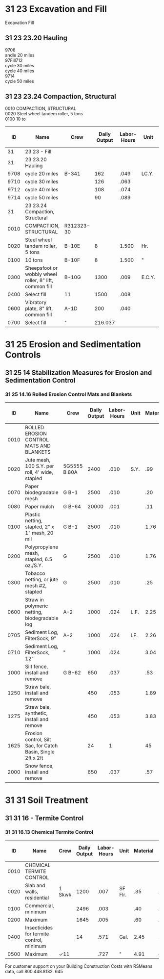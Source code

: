 # 31 23 Excavation and Fill

Excavation Fill

## 31 23 23.20 Hauling

9708  
andle 20 miles  
97Fill712  
cycle 30 miles  
cycle 40 miles  
9714  
cycle 50 miles  

## 31 23 23.24 Compaction, Structural

0010 COMPACTION, STRUCTURAL  
0020 Steel wheel tandem roller, 5 tons  
0100 10 to

| ID   | Name                                                                 | Crew   | Daily Output | Labor-Hours | Unit   | Material | Labor   | Equipment | Total   | Total Incl O&P |
|------|----------------------------------------------------------------------|--------|--------------|-------------|--------|----------|---------|-----------|---------|----------------|
| 31   | 23 23 - Fill                                                         |        |              |             |        |          |         |           |         |                |
| 31   | 23 23.20 Hauling                                                     |        |              |             |        |          |         |           |         |                |
| 9708 | cycle 20 miles                                                       | B-341  | 162          | .049        | LC.Y.  |          | 2.62    | 4.70      | 7.32    | 9.05           |
| 9710 | cycle 30 miles                                                       |        | 126          | .063        |        |          | 3.37    | 6.05      | 9.42    | 11.70          |
| 9712 | cycle 40 miles                                                       |        | 108          | .074        |        |          | 3.931   | 7.05      | 10.98   | 13.60          |
| 9714 | cycle 50 miles                                                       |        | 90           | .089        |        |          | 4.72    | 8.45      | 13.17   | 16.35          |
| 31   | 23 23.24 Compaction, Structural                                      |        |              |             |        |          |         |           |         |                |
| 0010 | COMPACTION, STRUCTURAL                                               | R312323-30 |            |             |        |          |         |           |         |                |
| 0020 | Steel wheel tandem roller, 5 tons                                    | B-10E  | 8            | 1.500       | Hr.    |          | 83      | 33        | 116     | 160            |
| 0100 | 10 tons                                                              | B-10F  | 8            | 1.500       | "      |          | 83      | 42.50     | 125.50  | 171            |
| 0300 | Sheepsfoot or wobbly wheel roller, 8" lift, common fill              | B-10G  | 1300         | .009        | E.C.Y. |          | .51     | .56       | 1.07    | 1.38           |
| 0400 | Select fill                                                          | 11     | 1500         | .008        |        |          | .44     | .49       | .93     | 1.20           |
| 0600 | Vibratory plate, 8" lift, common fill                                | A-1D   | 200          | .040        |        |          | 1.82    | .56       | 2.38    | 3.34           |
| 0700 | Select fill                                                          | "      | 216.037      |             |        |          | 1.69    | .52       | 2.21    | 3.08           |

# 31 25 Erosion and Sedimentation Controls

## 31 25 14 Stabilization Measures for Erosion and Sedimentation Control

### 31 25 14.16 Rolled Erosion Control Mats and Blankets

| ID   | Name                                                                 | Crew   | Daily Output | Labor-Hours | Unit   | Material | Labor   | Equipment | Total   | Total Incl O&P |
|------|----------------------------------------------------------------------|--------|--------------|-------------|--------|----------|---------|-----------|---------|----------------|
| 0010 | ROLLED EROSION CONTROL MATS AND BLANKETS                             |        |              |             |        |          |         |           |         |                |
| 0020 | Jute mesh, 100 S.Y. per roll, 4' wide, stapled                       | 5G5555 B 80A | 2400     | .010        | S.Y.   | .99      | .46     | .16       | 1.61    | 1.94           |
| 0070 | Paper biodegradable mesh                                             | G B-1  | 2500         | .010        |        | .20      | .44     |           | .64     | .88            |
| 0080 | Paper mulch                                                          | G B-64 | 20000        | .001        |        | .11      | .04     | .03       | .18     | .21            |
| 0100 | Plastic netting, stapled, 2" x 1" mesh, 20 mil                       | G B-1  | 2500         | .010        |        | 1.76     | .44     |           | 2.20    | 2.60           |
| 0200 | Polypropylene mesh, stapled, 6.5 oz./S.Y.                            | G      | 2500         | .010        |        | 1.76     | .44     |           | 2.20    | 2.60           |
| 0300 | Tobacco netting, or jute mesh #2, stapled                            | G      | 2500         | .010        |        | .25      | .44     |           | .69     | .94            |
| 0600 | Straw in polymeric netting, biodegradable log                        | A-2    | 1000         | .024        | L.F.   | 2.25     | 1.13    | .34       | 3.72    | 4.54           |
| 0705 | Sediment Log, FilterSock, 9"                                         | A-2    | 1000         | .024        | LF.    | 2.26     | 1.13    | .34       | 3.73    | 4.55           |
| 0710 | Sediment Log, FilterSock, 12"                                        | "      | 1000         | .024        |        | 3.04     | 1.13    | .34       | 4.51    | 5.40           |
| 1000 | Silt fence, install and remove                                       | G B-62 | 650          | .037        |        | .53      | 1.82    | .40       | 2.75    | 3.74           |
| 1250 | Straw bale, install and remove                                       |        | 450          | .053        |        | 1.89     | 2.63    | .58       | 5.10    | 6.65           |
| 1275 | Straw bale, synthetic, install and remove                            |        | 450          | .053        |        | 3.83     | 2.63    | .58       | 7.04    | 35 8.80        |
| 1625 | Erosion control, Silt Sac, for Catch Basin, Single 2ft x 2ft         |        | 24           | 1           |        | 45       | 49.50   | 10.95     | 105.45  | 135            |
| 2000 | Snow fence, install and remove                                       |        | 650          | .037        |        | .57      | 1.82    | .40       | 2.79    | 3.79           |

# 31 31 Soil Treatment

## 31 31 16 - Termite Control

### 31 31 16.13 Chemical Termite Control

| ID   | Name                                                                 | Crew   | Daily Output | Labor-Hours | Unit     | Material | Labor   | Equipment | Total   | Total Incl O&P |
|------|----------------------------------------------------------------------|--------|--------------|-------------|----------|----------|---------|-----------|---------|----------------|
| 0010 | CHEMICAL TERMITE CONTROL                                             |        |              |             |          |          |         |           |         |                |
| 0020 | Slab and walls, residential                                          | 1 Skwk | 1200         | .007        | SF Flr.  | .35      | .39     |           | .74     | .98            |
| 0100 | Commercial, minimum                                                  |        | 2496         | .003        |          | .40      | .19     |           | .59     | .72            |
| 0200 | Maximum                                                             |        | 1645         | .005        |          | .60      | .29     |           | .89     | 1.09           |
| 0400 | Insecticides for termite control, minimum                            |        | 14           | .571        | Gal.     | 2.45     | 133.50  |           | 35.95   | 53             |
| 0500 | Maximum                                                             | ✓11    |              | .727        | "        | 4.91     | 43      |           | 47.91   | 70             |

For customer support on your Building Construction Costs with RSMeans data, call 800.448.8182. 645